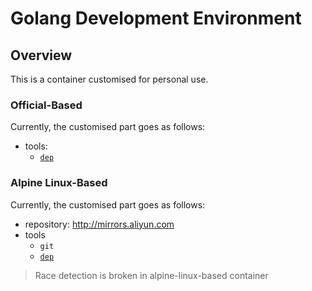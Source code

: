# Golang Development Environment  

## Overview  
This is a container customised for personal use. 

### Official-Based  
Currently, the customised part goes as follows:  
+ tools:  
  - [`dep`](https://github.com/golang/dep)

### Alpine Linux-Based  
Currently, the customised part goes as follows:  
+ repository: http://mirrors.aliyun.com
+ tools   
  - `git`  
  - [`dep`](https://github.com/golang/dep)

> Race detection is broken in alpine-linux-based container